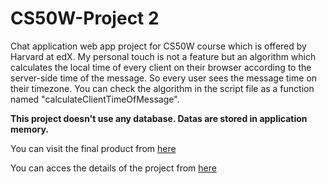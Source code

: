 # CS50W-Project 2

Chat application web app project for CS50W course which is offered by Harvard at edX. My personal touch is not a feature but an algorithm which calculates the local time of every client on their browser according to the server-side time of the message. So every user sees the message time on their timezone. You can check the algorithm in the script file as a function named "calculateClientTimeOfMessage".

**This project doesn't use any database. Datas are stored in application memory.**

You can visit the final product from [here](https://cs50wproject2ataberk.herokuapp.com/)

You can acces the details of the project from [here](https://docs.cs50.net/web/2019/x/projects/2/project2.html)
